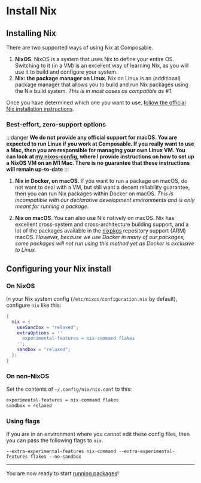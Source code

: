 # Install Nix

## Installing Nix

There are two supported ways of using Nix at Composable. 

1. **NixOS**. NixOS is a system that uses Nix to define your entire OS.
Switching to it (in a VM) is an excellent way of learning Nix, as you will
use it to build and configure your system. 
2. **Nix: the package manager on Linux**. Nix on Linux is an (additional)
package manager that allows you to build and run Nix packages using the Nix
build system. _This is in most cases as compatible as #1_.

Once you have determined which one you want to use, [follow the official Nix
installation instructions](https://zero-to-nix.com/start/install).

### Best-effort, zero-support options

:::danger
**We do not provide any official support for macOS. You are expected to run
Linux if you work at Composable. If you really want to use a Mac, then you are
responsible for managing your own Linux VM. You can look at [my nixos-config](https://github.com/cor/nixos-config), 
where I provide instructions on how to
set up a NixOS VM on an M1 Mac. There is no guarantee that these instructions
will remain up-to-date**
:::

1. **Nix in Docker, on macOS**. If you want to run a package on macOS, do not
want to deal with a VM, but still want a decent reliability guarantee, then
you can run Nix packages within Docker on macOS. _This is incompatible with our
declarative development environments and is only meant for running a package_.

2. **Nix on macOS**. You can also use Nix natively on macOS.
Nix has excellent cross-system and cross-architecture building support, and a
lot of the packages available in the [nixpkgs](https://nixos.wiki/wiki/Nixpkgs)
repository support (ARM) macOS. _However, because we use Docker in many of
our packages, some packages will not run using this method yet as Docker is
exclusive to Linux._



## Configuring your Nix install

### On NixOS

In your Nix system config (`/etc/nixos/configuration.nix` by default), configure `nix` like this:

```nix
{
  nix = {
    useSandbox = "relaxed";
    extraOptions = ''
      experimental-features = nix-command flakes
    '';
    sandbox = "relaxed";
  };
}
```

### On non-NixOS

Set the contents of `~/.config/nix/nix.conf` to this:

```nix
experimental-features = nix-command flakes
sandbox = relaxed
```

### Using flags

If you are in an environment where you cannot edit these config files, then you can pass the following flags to `nix`. 

```
--extra-experimental-features nix-command --extra-experimental-features flakes --no-sandbox
```

---

You are now ready to start [running packages](./run-packages)!
